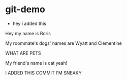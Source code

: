 # git-demo

* hey i added this


Hey my name is Boris

My roommate's dogs' names are Wyatt and Clementine




  WHAT ARE PETS

My friend's name is cat yeah! 


I ADDED THIS COMMIT I'M SNEAKY
